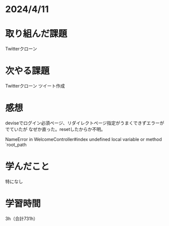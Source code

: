 # 2024/4/11
# 取り組んだ課題
Twitterクローン

# 次やる課題
Twitterクローン ツイート作成

# 感想
deviseでログイン必須ページ、リダイレクトページ指定がうまくできずエラーがでていたが
なぜか直った。resetしたからか不明。

NameError in WelcomeController#index
undefined local variable or method `root_path

# 学んだこと
特になし

# 学習時間
3h（合計731h）
